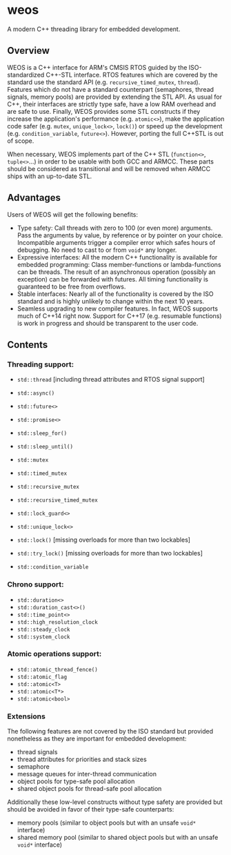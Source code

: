 # weos

A modern C++ threading library for embedded development.

## Overview

WEOS is a C++ interface for ARM's CMSIS RTOS guided by the ISO-standardized
C++-STL interface. RTOS features which are covered by the standard use the
standard API (e.g. `recursive_timed_mutex`, `thread`).
Features which do not have a standard counterpart (semaphores, thread signals,
memory pools) are provided by extending the STL API.
As usual for C++, their interfaces are strictly type safe, have a low RAM
overhead and are safe to use.
Finally, WEOS provides some STL constructs if they increase the application's
performance (e.g. `atomic<>`), make the application code safer (e.g. `mutex`,
`unique_lock<>`, `lock()`) or speed up the development (e.g.
`condition_variable`, `future<>`).
However, porting the full C++STL is out of scope.

When necessary, WEOS implements part of the C++ STL (`function<>`, `tuple<>`...)
in order to be usable with both GCC and ARMCC. These parts should be considered
as transitional and will be removed when ARMCC ships with an up-to-date STL.

## Advantages

Users of WEOS will get the following benefits:

* Type safety: Call threads with zero to 100 (or even more) arguments. Pass the
  arguments by value, by reference or by pointer on your choice. Incompatible
  arguments trigger a compiler error which safes hours of debugging. No need to
  cast to or from `void*` any longer.
* Expressive interfaces: All the modern C++ functionality is available for
  embedded programming: Class member-functions or lambda-functions can be
  threads. The result of an asynchronous operation (possibly an exception)
  can be forwarded with futures. All timing functionality is guaranteed to
  be free from overflows.
* Stable interfaces: Nearly all of the functionality is covered by the ISO
  standard and is highly unlikely to change within the next 10 years.
* Seamless upgrading to new compiler features. In fact, WEOS supports much
  of C++14 right now. Support for C++17 (e.g. resumable functions) is work
  in progress and should be transparent to the user code.

## Contents

### Threading support:
* `std::thread`   [including thread attributes and RTOS signal support]
* `std::async()`
* `std::future<>`
* `std::promise<>`

* `std::sleep_for()`
* `std::sleep_until()`

* `std::mutex`
* `std::timed_mutex`
* `std::recursive_mutex`
* `std::recursive_timed_mutex`
* `std::lock_guard<>`
* `std::unique_lock<>`
* `std::lock()`       [missing overloads for more than two lockables]
* `std::try_lock()`   [missing overloads for more than two lockables]

* `std::condition_variable`

### Chrono support:
* `std::duration<>`
* `std::duration_cast<>()`
* `std::time_point<>`
* `std::high_resolution_clock`
* `std::steady_clock`
* `std::system_clock`

### Atomic operations support:
* `std::atomic_thread_fence()`
* `std::atomic_flag`
* `std::atomic<T>`
* `std::atomic<T*>`
* `std::atomic<bool>`

### Extensions

The following features are not covered by the ISO standard but provided
nonetheless as they are important for embedded development:
* thread signals
* thread attributes for priorities and stack sizes
* semaphore
* message queues for inter-thread communication
* object pools for type-safe pool allocation
* shared object pools for thread-safe pool allocation

Additionally these low-level constructs without type safety are provided but
should be avoided in favor of their type-safe counterparts:
* memory pools (similar to object pools but with an unsafe `void*` interface)
* shared memory pool (similar to shared object pools but with an unsafe `void*`
  interface)
